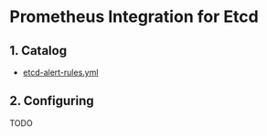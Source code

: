 # Prometheus Integration for Etcd

## 1. Catalog

- [etcd-alert-rules.yml](etcd-alert-rules.yml)

## 2. Configuring

TODO

